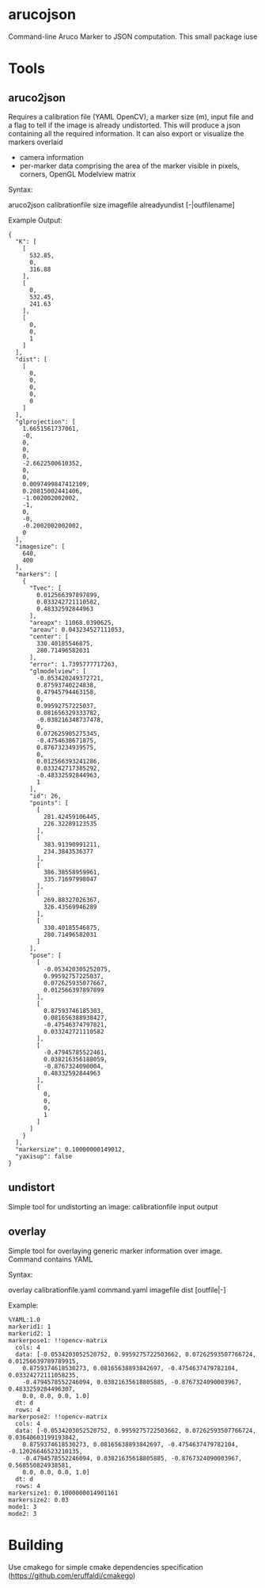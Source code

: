 # arucojson
Command-line Aruco Marker to JSON computation. This small package iuse

# Tools

## aruco2json

Requires a calibration file (YAML OpenCV), a marker size (m), input file and a flag to tell if the image is already undistorted. This will produce a json containing all the required information.
It can also export or visualize the markers overlaid

- camera information
- per-marker data comprising the area of the marker visible in pixels, corners, OpenGL Modelview matrix

Syntax:

 aruco2json calibrationfile size imagefile alreadyundist [-|outfilename]

Example Output:

    {
      "K": [
        [
          532.85,
          0,
          316.88
        ],
        [
          0,
          532.45,
          241.63
        ],
        [
          0,
          0,
          1
        ]
      ],
      "dist": [
        [
          0,
          0,
          0,
          0,
          0
        ]
      ],
      "glprojection": [
        1.6651561737061,
        -0,
        0,
        0,
        0,
        -2.6622500610352,
        0,
        0,
        0.0097499847412109,
        0.20815002441406,
        -1.002002002002,
        -1,
        0,
        -0,
        -0.2002002002002,
        0
      ],
      "imagesize": [
        640,
        400
      ],
      "markers": [
        {
          "Tvec": [
            0.012566397897899,
            0.033242721110582,
            0.48332592844963
          ],
          "areapx": 11068.0390625,
          "areau": 0.043234527111053,
          "center": [
            330.40185546875,
            280.71496582031
          ],
          "error": 1.7395777717263,
          "glmodelview": [
            -0.053420249372721,
            0.87593740224838,
            0.47945794463158,
            0,
            0.99592757225037,
            0.081656329333782,
            -0.038216348737478,
            0,
            0.072625905275345,
            -0.4754638671875,
            0.87673234939575,
            0,
            0.012566393241286,
            0.033242717385292,
            -0.48332592844963,
            1
          ],
          "id": 26,
          "points": [
            [
              281.42459106445,
              226.32289123535
            ],
            [
              383.91390991211,
              234.3843536377
            ],
            [
              386.38558959961,
              335.71697998047
            ],
            [
              269.88327026367,
              326.43569946289
            ],
            [
              330.40185546875,
              280.71496582031
            ]
          ],
          "pose": [
            [
              -0.053420305252075,
              0.99592757225037,
              0.072625935077667,
              0.012566397897899
            ],
            [
              0.87593746185303,
              0.081656388938427,
              -0.47546374797821,
              0.033242721110582
            ],
            [
              -0.47945785522461,
              0.038216356188059,
              -0.8767324090004,
              0.48332592844963
            ],
            [
              0,
              0,
              0,
              1
            ]
          ]
        }
      ],
      "markersize": 0.10000000149012,
      "yaxisup": false
    }

## undistort

Simple tool for undistorting an image: calibrationfile input output

## overlay

Simple tool for overlaying generic marker information over image. Command contains YAML 

Syntax:

 overlay calibrationfile.yaml command.yaml imagefile dist [outfile|-]

Example:

    %YAML:1.0
    markerid1: 1
    markerid2: 1
    markerpose1: !!opencv-matrix
      cols: 4
      data: [-0.0534203052520752, 0.9959275722503662, 0.07262593507766724, 0.01256639789789915,
        0.8759374618530273, 0.08165638893842697, -0.4754637479782104, 0.03324272111058235,
        -0.4794578552246094, 0.03821635618805885, -0.8767324090003967, 0.4833259284496307,
        0.0, 0.0, 0.0, 1.0]
      dt: d
      rows: 4
    markerpose2: !!opencv-matrix
      cols: 4
      data: [-0.0534203052520752, 0.9959275722503662, 0.07262593507766724, 0.03640603199193842,
        0.8759374618530273, 0.08165638893842697, -0.4754637479782104, -0.12026646523210135,
        -0.4794578552246094, 0.03821635618805885, -0.8767324090003967, 0.568550824938581,
        0.0, 0.0, 0.0, 1.0]
      dt: d
      rows: 4
    markersize1: 0.1000000014901161
    markersize2: 0.03
    mode1: 3
    mode2: 3


# Building

Use cmakego for simple cmake dependencies specification (https://github.com/eruffaldi/cmakego)
